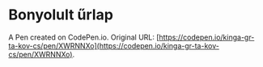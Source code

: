 # Bonyolult űrlap

A Pen created on CodePen.io. Original URL: [https://codepen.io/kinga-gr-ta-kov-cs/pen/XWRNNXo](https://codepen.io/kinga-gr-ta-kov-cs/pen/XWRNNXo).


